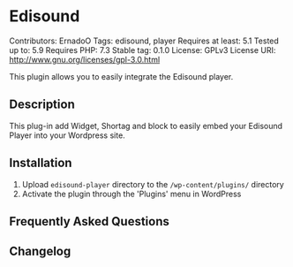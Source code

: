 # Edisound #
Contributors: ErnadoO
Tags: edisound, player
Requires at least: 5.1
Tested up to: 5.9
Requires PHP: 7.3
Stable tag: 0.1.0
License: GPLv3
License URI: http://www.gnu.org/licenses/gpl-3.0.html

This plugin allows you to easily integrate the Edisound player.

## Description ##

This plug-in add Widget, Shortag and block to easily embed your Edisound Player into your Wordpress site.

## Installation ##

1. Upload `edisound-player` directory to the `/wp-content/plugins/` directory
2. Activate the plugin through the 'Plugins' menu in WordPress

## Frequently Asked Questions ##

## Changelog ##
